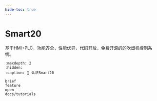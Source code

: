 ```yaml
---
hide-toc: true
---
```


# Smart20

基于HMI+PLC，功能齐全，性能优异，代码开放，免费开源的的吹塑机控制系统。


```{toctree}
:maxdepth: 2
:hidden:
:caption: 🚀 认识Smart20
   
brief
feature
open
docs/tutorials
```

      



